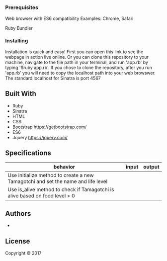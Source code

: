 # <!--PROJECT NAME HERE-->

<!--PROJECT DESCRIPTION HERE-->

### Prerequisites

Web browser with ES6 compatibility
Examples: Chrome, Safari

Ruby <!--VERSION HERE-->
Bundler

### Installing

Installation is quick and easy! First you can open this link <!--HEROKU LINK HERE--> to see the webpage in action live online. Or you can clone this repository to your machine, navigate to the file path in your terminal, and run 'app.rb' by typing '$ruby app.rb'. If you chose to clone the repository, after you run 'app.rb' you will need to copy the localhost path into your web browswer. The standard localhost for Sinatra is port 4567

## Built With

* Ruby
* Sinatra
* HTML
* CSS
* Bootstrap https://getbootstrap.com/
* ES6
* Jquery https://jquery.com/

## Specifications

| behavior |  input   |  output  |
|----------|:--------:|:--------:|
|Use initialize method to create a new Tamagotchi and set the name and life level|||
|Use is_alive method to check if Tamagotchi is alive based on food level > 0|||

## Authors

* <!--YOUR NAME HERE-->

## License

Copyright © 2017 <!--YOUR NAME HERE-->
